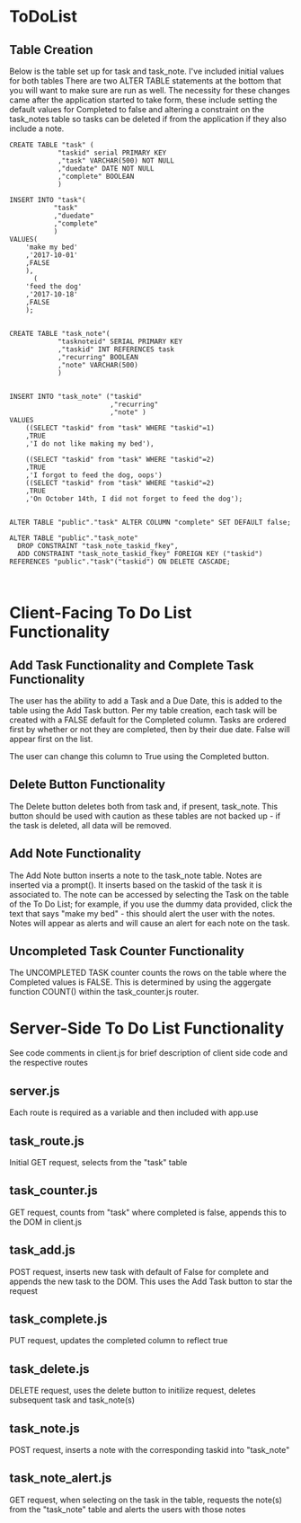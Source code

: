 # ToDoList

## Table Creation
Below is the table set up for task and task_note.
I've included initial values for both tables
There are two ALTER TABLE statements at the bottom that you will want to make sure are run as well. 
The necessity for these changes came after the application started to take form, these include setting the default values for Completed to false and altering a constraint on the task_notes table so tasks can be deleted if from the application if they also include a note.

```
CREATE TABLE "task" (
			"taskid" serial PRIMARY KEY
			,"task" VARCHAR(500) NOT NULL
			,"duedate" DATE NOT NULL
			,"complete" BOOLEAN		
			)

INSERT INTO "task"(
		   "task"
		   ,"duedate"
		   ,"complete"
		   )
VALUES(
	'make my bed'
	,'2017-10-01'
	,FALSE
	),
      (
	'feed the dog'
	,'2017-10-18'
	,FALSE
	);


CREATE TABLE "task_note"(
			"tasknoteid" SERIAL PRIMARY KEY		
			,"taskid" INT REFERENCES task
			,"recurring" BOOLEAN
			,"note" VARCHAR(500)				
			)


INSERT INTO "task_note" ("taskid"
                         ,"recurring"
                         ,"note" ) 
VALUES
    ((SELECT "taskid" from "task" WHERE "taskid"=1)
    ,TRUE
    ,'I do not like making my bed'),
    
    ((SELECT "taskid" from "task" WHERE "taskid"=2)
    ,TRUE
    ,'I forgot to feed the dog, oops')
    ((SELECT "taskid" from "task" WHERE "taskid"=2)
    ,TRUE
    ,'On October 14th, I did not forget to feed the dog');
    

ALTER TABLE "public"."task" ALTER COLUMN "complete" SET DEFAULT false;

ALTER TABLE "public"."task_note"
  DROP CONSTRAINT "task_note_taskid_fkey",
  ADD CONSTRAINT "task_note_taskid_fkey" FOREIGN KEY ("taskid") REFERENCES "public"."task"("taskid") ON DELETE CASCADE;



```

# Client-Facing To Do List Functionality

## Add Task Functionality and Complete Task Functionality

The user has the ability to add a Task and a Due Date, this is added to the table using the Add Task button.
Per my table creation, each task will be created with a FALSE default for the Completed column.
Tasks are ordered first by whether or not they are completed, then by their due date. False will appear first on the list.

The user can change this column to True using the Completed button.

## Delete Button Functionality

The Delete button deletes both from task and, if present, task_note.
This button should be used with caution as these tables are not backed up - if the task is deleted, all data will be removed.

## Add Note Functionality

The Add Note button inserts a note to the task_note table.
Notes are inserted via a prompt().
It inserts based on the taskid of the task it is associated to.
The note can be accessed by selecting the Task on the table of the To Do List; for example, if you use the dummy data provided, click the text that says "make my bed" - this should alert the user with the notes.
Notes will appear as alerts and will cause an alert for each note on the task.

## Uncompleted Task Counter Functionality

The UNCOMPLETED TASK counter counts the rows on the table where the Completed values is FALSE.
This is determined by using the aggergate function COUNT() within the task_counter.js router.

# Server-Side To Do List Functionality

See code comments in client.js for brief description of client side code and the respective routes

## server.js

Each route is required as a variable and then included with app.use

## task_route.js

Initial GET request, selects from the "task" table

## task_counter.js

GET request, counts from "task" where completed is false, appends this to the DOM in client.js

## task_add.js

POST request, inserts new task with default of False for complete and appends the new task to the DOM. This uses the Add Task button to star the request

## task_complete.js

PUT request, updates the completed column to reflect true

## task_delete.js

DELETE request, uses the delete button to initilize request, deletes subsequent task and task_note(s)

## task_note.js

POST request, inserts a note with the corresponding taskid into "task_note"

## task_note_alert.js

GET request, when selecting on the task in the table, requests the note(s) from the "task_note" table and alerts the users with those notes

